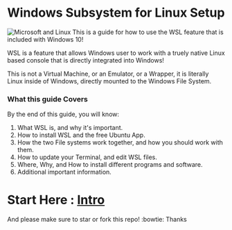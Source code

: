 # Windows Subsystem for Linux Setup

![Microsoft and Linux](https://imgur.com/GOij8My)
This is a guide for how to use the WSL feature that is included with Windows 10!

WSL is a feature that allows Windows user to work with a truely native Linux based console that is directly integrated into Windows!

This is not a Virtual Machine, or an Emulator, or a Wrapper, it is literally Linux inside of Windows, directly mounted to the Windows File System.


### What this guide Covers

By the end of this guide, you will know:

1. What WSL is, and why it's important.
1. How to install WSL and the free Ubuntu App.
1. How the two File systems work together, and how you should work with them.
1. How to update your Terminal, and edit WSL files.
1. Where, Why, and How to install different programs and software.
1. Additional important information.

# Start Here : [Intro](./readmes/01_preface.md) 


And please make sure to star or fork this repo! :bowtie: Thanks
